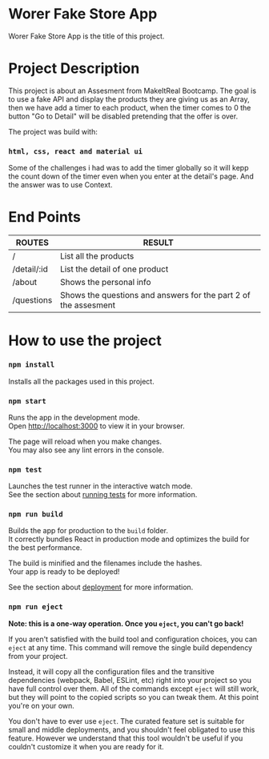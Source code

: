 # Worer Fake Store App

Worer Fake Store App is the title of this project.

# Project Description

This project is about an Assesment from MakeItReal Bootcamp. The goal is to use a fake API and display the products they are giving us as an Array, then we have add a timer to each product, when the timer comes to 0 the button "Go to Detail" will be disabled pretending that the offer is over.

The project was build with:

### `html, css, react and material ui`

Some of the challenges i had was to add the timer globally so it will kepp the count down of the timer even when you enter at the detail's page. And the answer was to use Context.

# End Points

| ROUTES      | RESULT                                                          |
| ----------- | --------------------------------------------------------------- |
| /           | List all the products                                           |
| /detail/:id | List the detail of one product                                  |
| /about      | Shows the personal info                                         |
| /questions  | Shows the questions and answers for the part 2 of the assesment |

# How to use the project

### `npm install`

Installs all the packages used in this project.

### `npm start`

Runs the app in the development mode.\
Open [http://localhost:3000](http://localhost:3000) to view it in your browser.

The page will reload when you make changes.\
You may also see any lint errors in the console.

### `npm test`

Launches the test runner in the interactive watch mode.\
See the section about [running tests](https://facebook.github.io/create-react-app/docs/running-tests) for more information.

### `npm run build`

Builds the app for production to the `build` folder.\
It correctly bundles React in production mode and optimizes the build for the best performance.

The build is minified and the filenames include the hashes.\
Your app is ready to be deployed!

See the section about [deployment](https://facebook.github.io/create-react-app/docs/deployment) for more information.

### `npm run eject`

**Note: this is a one-way operation. Once you `eject`, you can't go back!**

If you aren't satisfied with the build tool and configuration choices, you can `eject` at any time. This command will remove the single build dependency from your project.

Instead, it will copy all the configuration files and the transitive dependencies (webpack, Babel, ESLint, etc) right into your project so you have full control over them. All of the commands except `eject` will still work, but they will point to the copied scripts so you can tweak them. At this point you're on your own.

You don't have to ever use `eject`. The curated feature set is suitable for small and middle deployments, and you shouldn't feel obligated to use this feature. However we understand that this tool wouldn't be useful if you couldn't customize it when you are ready for it.
